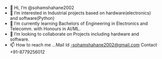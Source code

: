 - 👋 Hi, I’m @sohamshahane2002
- 👀 I’m interested in Industrial projects based on hardware(electronics) and software(Python) 
- 🌱 I’m currently learning Bachelors of Engineering in Electronics and Telecomm. with Honours in AI/ML.
- 💞️ I’m looking to collaborate on Projects including hardware and software.
- 📫 How to reach me ...Mail Id -sohamshahane2002@gmail.com    Contact +91-8779256012


<!---
sohamshahane2002/sohamshahane2002 is a ✨ special ✨ repository because its `README.md` (this file) appears on your GitHub profile.
You can click the Preview link to take a look at your changes.
--->

